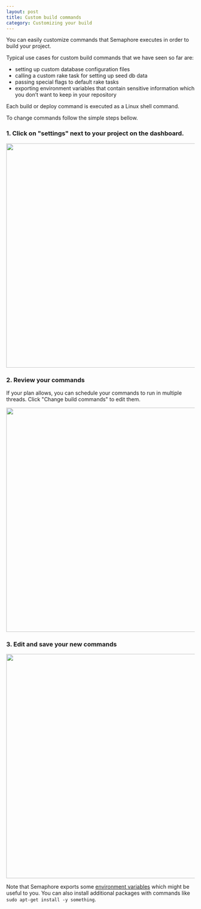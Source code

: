 ```yaml
---
layout: post
title: Custom build commands
category: Customizing your build
---
```


You can easily customize commands that Semaphore executes in order to build your project.

Typical use cases for custom build commands that we have seen so far are:

 * setting up custom database configuration files
 * calling a custom rake task for setting up seed db data
 * passing special flags to default rake tasks
 * exporting environment variables that contain sensitive information which you don’t want to keep in your repository

Each build or deploy command is executed as a Linux shell command.

To change commands follow the simple steps bellow.

### 1. Click on "settings" next to your project on the dashboard.

<img src="/docs/assets/img/custom-build-commands/cbc-project-settings-link.png" width="600">

### 2. Review your commands

If your plan allows, you can schedule your commands to run in multiple threads. Click "Change build commands" to edit them.

<img src="/docs/assets/img/custom-build-commands/cbc-commands.png" width="600">

### 3. Edit and save your new commands

<img src="/docs/assets/img/custom-build-commands/cbc-edit.png" width="600">

Note that Semaphore exports some [environment variables](/available-environment-variables) which might be useful to you. You can also install additional packages with commands like `sudo apt-get install -y something`.
